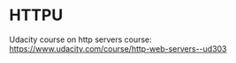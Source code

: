 # HTTPU
Udacity course on http servers
course: https://www.udacity.com/course/http-web-servers--ud303
